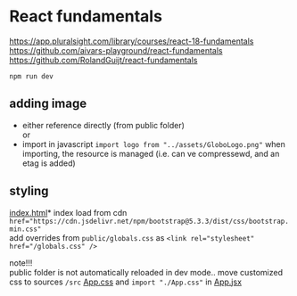 React fundamentals
==================
https://app.pluralsight.com/library/courses/react-18-fundamentals
https://github.com/aivars-playground/react-fundamentals
https://github.com/RolandGuijt/react-fundamentals

```shell
npm run dev
```

adding image
------------
* either reference directly (from public folder)  
or 
* import in javascript `import logo from "../assets/GloboLogo.png"` 
when importing, the resource is managed (i.e. can ve compressewd, and an etag is added)

styling
-------
[index.html](index.html)* index
load from cdn `href="https://cdn.jsdelivr.net/npm/bootstrap@5.3.3/dist/css/bootstrap.min.css"`  
add overrides from `public/globals.css` as `<link rel="stylesheet" href="/globals.css" />`  

note!!!  
public folder is not automatically reloaded in dev mode.. move customized css to sources `/src`
[App.css](src/App.css)  and `import "./App.css"` in [App.jsx](src/App.jsx)


